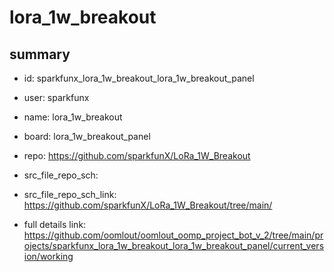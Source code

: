 # lora_1w_breakout
 
## summary 
* id: sparkfunx_lora_1w_breakout_lora_1w_breakout_panel
* user: sparkfunx
* name: lora_1w_breakout
* board: lora_1w_breakout_panel
* repo: https://github.com/sparkfunX/LoRa_1W_Breakout



* src_file_repo_sch: 
* src_file_repo_sch_link: https://github.com/sparkfunX/LoRa_1W_Breakout/tree/main/
* full details link: https://github.com/oomlout/oomlout_oomp_project_bot_v_2/tree/main/projects/sparkfunx_lora_1w_breakout_lora_1w_breakout_panel/current_version/working  







